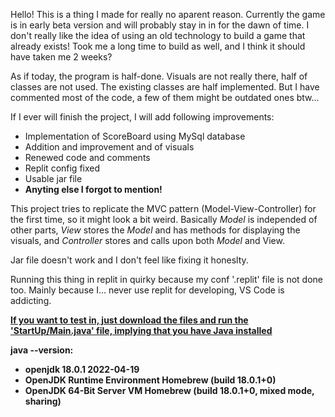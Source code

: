 Hello! This is a thing I made for really no aparent reason. Currently the game is in early beta version and will probably stay in in for the dawn of time. I don't really like the idea of using an old technology to build a game that already exists! Took me a long time to build as well, and I think it should have taken me 2 weeks? 

As if today, the program is half-done. Visuals are not really there, half of classes are not used. The existing classes are half implemented. But I have commented most of the code, a few of them might be outdated ones btw...

If I ever will finish the project, I will add following improvements:
- Implementation of ScoreBoard using MySql database
- Addition and improvement and  of visuals
- Renewed code and comments
- Replit config fixed
- Usable jar file
- <b>Anyting else I forgot to mention!</b>

This project tries to replicate the MVC pattern (Model-View-Controller) for the first time, so it might look a bit weird. Basically <i>Model</i> is independed of other parts, <i>View</i> stores the <i>Model</i> and has methods for displaying the visuals, and <i>Controller</i> stores and calls upon both <i>Model</i> and View</i>.

Jar file doesn't work and I don't feel like fixing it honeslty.

Running this thing in replit in quirky because my conf '.replit' file is not done too. Mainly because I... never use replit for developing, VS Code is addicting.

<u><b>If you want to test in, just download the files and run the 'StartUp/Main.java' file, implying that you have Java installed<b></u>

java --version:
- openjdk 18.0.1 2022-04-19
- OpenJDK Runtime Environment Homebrew (build 18.0.1+0)
- OpenJDK 64-Bit Server VM Homebrew (build 18.0.1+0, mixed mode, sharing)